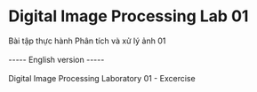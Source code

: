 # Digital Image Processing Lab 01
Bài tập thực hành Phân tích và xử lý ảnh 01 <br />  
----- English version ----- <br/>  
Digital Image Processing Laboratory 01 - Excercise
